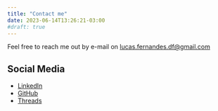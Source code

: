 ```yaml
---
title: "Contact me"
date: 2023-06-14T13:26:21-03:00
#draft: true
---
```


Feel free to reach me out by e-mail on [lucas.fernandes.df@gmail.com](lucas.fernandes.df@gmail.com)

## Social Media

- [LinkedIn](https://www.linkedin.com/in/lucas-fernandes-aguiar/)
- [GitHub](https://github.com/isfttr)
- [Threads](https://www.threads.net/@lucas.chem)

